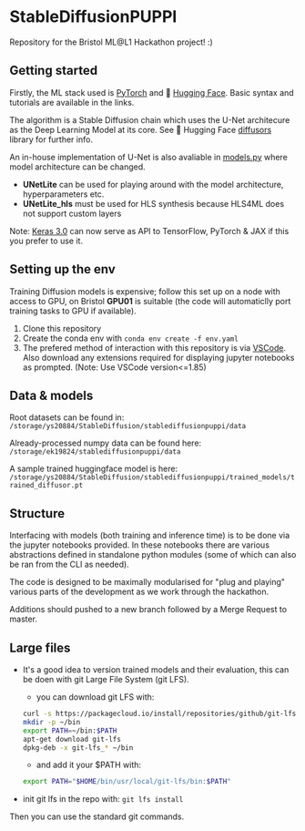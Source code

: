 # StableDiffusionPUPPI


Repository for the Bristol ML@L1 Hackathon project! :)


## Getting started

Firstly, the ML stack used is [PyTorch](https://pytorch.org/) and 🤗 [Hugging Face](https://huggingface.co/). Basic syntax and tutorials are available in the links. 

The algorithm is a Stable Diffusion chain which uses the U-Net architecure as the Deep Learning Model at its core. See 🤗 Hugging Face [diffusors](https://huggingface.co/docs/diffusers/index) library for further info.

An in-house implementation of U-Net is also avaliable in [models.py](models.py) where model architecture can be changed.
- **UNetLite** can be used for playing around with the model architecture, hyperparameters etc.
- **UNetLite_hls** must be used for HLS synthesis because HLS4ML does not support custom layers

Note: [Keras 3.0](https://keras.io/keras_3/) can now serve as API to TensorFlow, PyTorch & JAX if this you prefer to use it. 

## Setting up the env

Training Diffusion models is expensive; follow this set up on a node with access to GPU, on Bristol **GPU01** is suitable (the code will automaticlly port training tasks to GPU if available).

1. Clone this repository 
2. Create the conda env with `conda env create -f env.yaml`
3. The prefered method of interaction with this repository is via [VSCode](https://code.visualstudio.com/download). Also download any extensions required for displaying jupyter notebooks as prompted. (Note: Use VSCode version<=1.85)

## Data & models

Root datasets can be found in: 
`/storage/ys20884/StableDiffusion/stablediffusionpuppi/data`

Already-processed numpy data can be found here: 
`/storage/ek19824/stablediffusionpuppi/data`

A sample trained huggingface model is here:
`/storage/ys20884/StableDiffusion/stablediffusionpuppi/trained_models/trained_diffusor.pt`

## Structure 

Interfacing with models (both training and inference time) is to be done via the jupyter notebooks provided. In these notebooks there are various abstractions defined in standalone python modules (some of which can also be ran from the CLI as needed).

The code is designed to be maximally modularised for "plug and playing" various parts of the development as we work through the hackathon.

Additions should pushed to a new branch followed by a Merge Request to master.

## Large files

- It's a good idea to version trained models and their evaluation, this can be doen with git Large File System (git LFS).
    - you can download git LFS with:
    ```bash
    curl -s https://packagecloud.io/install/repositories/github/git-lfs/script.deb.sh 
    mkdir -p ~/bin
    export PATH=~/bin:$PATH
    apt-get download git-lfs
    dpkg-deb -x git-lfs_* ~/bin
    ```
    - and add it your $PATH with:
    ```bash
    export PATH="$HOME/bin/usr/local/git-lfs/bin:$PATH"
    ```

- init git lfs in the repo with:
```git lfs install```

Then you can use the standard git commands.


